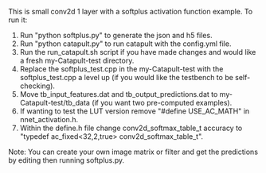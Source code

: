 This is small conv2d 1 layer with a softplus activation function example. To run it:
1. Run "python softplus.py" to generate the json and h5 files.
2. Run "python catapult.py" to run catapult with the config.yml file.
3. Run the run_catapult.sh script if you have made changes and would like a fresh my-Catapult-test directory.
4. Replace the softplus_test.cpp in the my-Catapult-test with the softplus_test.cpp a level up (if you would like the testbench to be self-checking).
5. Move tb_input_features.dat and tb_output_predictions.dat to my-Catapult-test/tb_data (if you want two pre-computed examples).
6. If wanting to test the LUT version remove "#define USE_AC_MATH" in nnet_activation.h.
7. Within the define.h file change conv2d_softmax_table_t accuracy to "typedef ac_fixed<32,2,true> conv2d_softmax_table_t".

Note: You can create your own image matrix or filter and get the predictions by editing then running softplus.py. 
